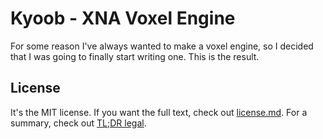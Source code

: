 Kyoob - XNA Voxel Engine
========================

For some reason I've always wanted to make a voxel engine, so I decided that
I was going to finally start writing one. This is the result.

License
-------

It's the MIT license. If you want the full text, check out [license.md](license.md).
For a summary, check out [TL;DR legal](https://www.tldrlegal.com/l/mit).
